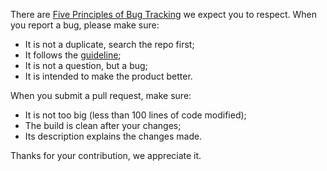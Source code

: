 There are [Five Principles of Bug Tracking](http://www.yegor256.com/2014/11/24/principles-of-bug-tracking.html)
we expect you to respect. When you report a bug, please make sure:

  * It is not a duplicate, search the repo first;
  * It follows the [guideline](/ISSUE_TEMPLATE.md);
  * It is not a question, but a bug;
  * It is intended to make the product better.

When you submit a pull request, make sure:

  * It is not too big (less than 100 lines of code modified);
  * The build is clean after your changes;
  * Its description explains the changes made.

Thanks for your contribution, we appreciate it.
